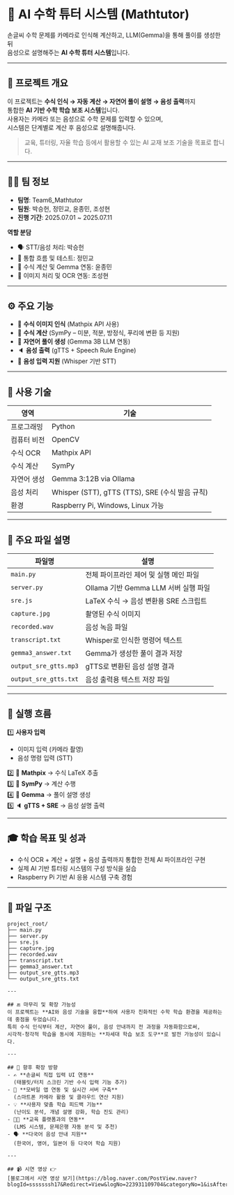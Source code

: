 # 🧮 AI 수학 튜터 시스템 (Mathtutor)

손글씨 수학 문제를 카메라로 인식해 계산하고, LLM(Gemma)을 통해 풀이를 생성한 뒤  
음성으로 설명해주는 **AI 수학 튜터 시스템**입니다.

---

## 📌 프로젝트 개요
이 프로젝트는 **수식 인식 → 자동 계산 → 자연어 풀이 설명 → 음성 출력**까지  
통합한 **AI 기반 수학 학습 보조 시스템**입니다.  
사용자는 카메라 또는 음성으로 수학 문제를 입력할 수 있으며,  
시스템은 단계별로 계산 후 음성으로 설명해줍니다.

> 교육, 튜터링, 자율 학습 등에서 활용할 수 있는 AI 교재 보조 기술을 목표로 합니다.

---

## 🧑‍💻 팀 정보
- **팀명**: Team6_Mathtutor  
- **팀원**: 박승헌, 정민교, 윤종민, 조성현  
- **진행 기간**: 2025.07.01 ~ 2025.07.11  

**역할 분담**
- 🗣️ STT/음성 처리: 박승헌  
- 🔄 통합 흐름 및 테스트: 정민교  
- 🧮 수식 계산 및 Gemma 연동: 윤종민  
- 📸 이미지 처리 및 OCR 연동: 조성현  

---

## ⚙️ 주요 기능
- 📸 **수식 이미지 인식** (Mathpix API 사용)  
- 🧠 **수식 계산** (SymPy – 미분, 적분, 방정식, 푸리에 변환 등 지원)  
- 💬 **자연어 풀이 생성** (Gemma 3B LLM 연동)  
- 🔈 **음성 출력** (gTTS + Speech Rule Engine)  
- 🎤 **음성 입력 지원** (Whisper 기반 STT)  

---

## 🧰 사용 기술
| 영역 | 기술 |
|------|------|
| 프로그래밍 | Python |
| 컴퓨터 비전 | OpenCV |
| 수식 OCR | Mathpix API |
| 수식 계산 | SymPy |
| 자연어 생성 | Gemma 3:12B via Ollama |
| 음성 처리 | Whisper (STT), gTTS (TTS), SRE (수식 발음 규칙) |
| 환경 | Raspberry Pi, Windows, Linux 가능 |

---

## 📁 주요 파일 설명
| 파일명 | 설명 |
|--------|------|
| `main.py` | 전체 파이프라인 제어 및 실행 메인 파일 |
| `server.py` | Ollama 기반 Gemma LLM 서버 실행 파일 |
| `sre.js` | LaTeX 수식 → 음성 변환용 SRE 스크립트 |
| `capture.jpg` | 촬영된 수식 이미지 |
| `recorded.wav` | 음성 녹음 파일 |
| `transcript.txt` | Whisper로 인식한 명령어 텍스트 |
| `gemma3_answer.txt` | Gemma가 생성한 풀이 결과 저장 |
| `output_sre_gtts.mp3` | gTTS로 변환된 음성 설명 결과 |
| `output_sre_gtts.txt` | 음성 출력용 텍스트 저장 파일 |

---

## 🚀 실행 흐름
1️⃣ **사용자 입력**  
   - 이미지 입력 (카메라 촬영)  
   - 음성 명령 입력 (STT)  

2️⃣ 📸 **Mathpix** → 수식 LaTeX 추출  
3️⃣ 🧮 **SymPy** → 계산 수행  
4️⃣ 🤖 **Gemma** → 풀이 설명 생성  
5️⃣ 🔈 **gTTS + SRE** → 음성 설명 출력  

---

## 🎓 학습 목표 및 성과
- 수식 OCR + 계산 + 설명 + 음성 출력까지 통합한 전체 AI 파이프라인 구현  
- 실제 AI 기반 튜터링 시스템의 구성 방식을 실습  
- Raspberry Pi 기반 AI 응용 시스템 구축 경험  

---

## 📂 파일 구조
```plaintext
project_root/
├── main.py
├── server.py
├── sre.js
├── capture.jpg
├── recorded.wav
├── transcript.txt
├── gemma3_answer.txt
├── output_sre_gtts.mp3
└── output_sre_gtts.txt

---

## 🔚 마무리 및 확장 가능성
이 프로젝트는 **AI와 음성 기술을 융합**하여 사용자 친화적인 수학 학습 환경을 제공하는 데 중점을 두었습니다.  
특히 수식 인식부터 계산, 자연어 풀이, 음성 안내까지 전 과정을 자동화함으로써,  
시각적·청각적 학습을 동시에 지원하는 **차세대 학습 보조 도구**로 발전 가능성이 있습니다.  

---

## 🔭 향후 확장 방향
- ✍️ **손글씨 직접 입력 UI 연동**  
  (태블릿/터치 스크린 기반 수식 입력 기능 추가)  
- 📶 **모바일 앱 연동 및 실시간 서버 구축**  
  (스마트폰 카메라 활용 및 클라우드 연산 지원)  
- 💡 **사용자 맞춤 학습 피드백 기능**  
  (난이도 분석, 개념 설명 강화, 학습 진도 관리)  
- 🧑‍🏫 **교육 플랫폼과의 연동**  
  (LMS 시스템, 문제은행 자동 분석 및 추천)  
- 🗣️ **다국어 음성 안내 지원**  
  (한국어, 영어, 일본어 등 다국어 학습 지원)  

---

## 📹 시연 영상 👉
[블로그에서 시연 영상 보기](https://blog.naver.com/PostView.naver?blogId=sssssssh17&Redirect=View&logNo=223931109704&categoryNo=1&isAfterWrite=true&isMrblogPost=false&isHappyBeanLeverage=true&contentLength=10476)
